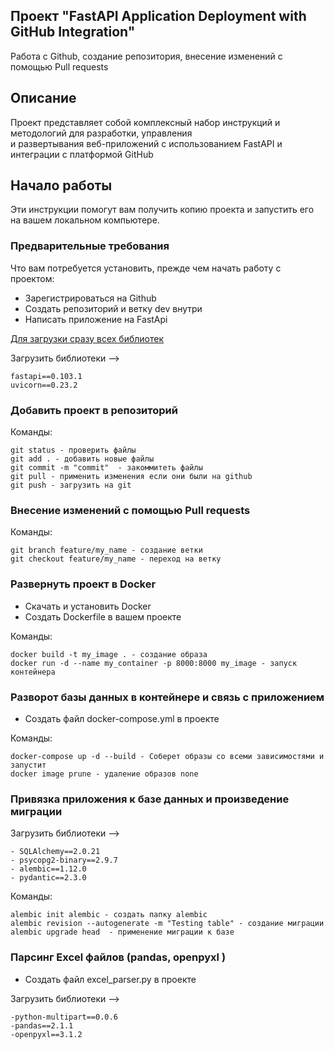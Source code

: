 ## Проект "FastAPI Application Deployment with GitHub Integration"

<p>Работа с Github, создание репозитория, внесение изменений с помощью Pull requests</p>

## Описание

Проект представляет собой комплексный набор инструкций и методологий для разработки, управления<br>
и развертывания веб-приложений с использованием FastAPI и интеграции с платформой
GitHub

## Начало работы

Эти инструкции помогут вам получить копию проекта и запустить его на вашем локальном компьютере.

### Предварительные требования

Что вам потребуется установить, прежде чем начать работу с проектом:

- Зарегистрироваться на Github
- Создать репозиторий и ветку dev внутри
- Написать приложение на FastApi

[Для загрузки сразу всех библиотек](https://pip.pypa.io/en/stable/user_guide/#requirements-files)

Загрузить библиотеки -->

```
fastapi==0.103.1
uvicorn==0.23.2
```

### Добавить проект в репозиторий

Команды:

```
git status - проверить файлы
git add . - добавить новые файлы
git commit -m "commit"  - закоммитеть файлы
git pull - применить изменения если они были на github
git push - загрузить на git
```

### Внесение изменений с помощью Pull requests

Команды:

```
git branch feature/my_name - создание ветки 
git checkout feature/my_name - переход на ветку
```

### Развернуть проект в Docker

- Скачать и установить Docker
- Создать Dockerfile в вашем проекте

Команды:

```
docker build -t my_image . - создание образа
docker run -d --name my_container -p 8000:8000 my_image - запуск контейнера
```

### Разворот базы данных в контейнере и связь с приложением

- Создать файл docker-compose.yml в проекте

Команды:

```
docker-compose up -d --build - Соберет образы со всеми зависимостями и запустит
docker image prune - удаление образов none
```

### Привязка приложения к базе данных и произведение миграции

Загрузить библиотеки -->

```
- SQLAlchemy==2.0.21
- psycopg2-binary==2.9.7
- alembic==1.12.0
- pydantic==2.3.0
```

Команды:

```
alembic init alembic - создать папку alembic
alembic revision --autogenerate -m "Testing table" - создание миграции
alembic upgrade head  - применение миграции к базе 
```

### Парсинг Excel файлов (pandas, openpyxl )

- Создать файл excel_parser.py в проекте

Загрузить библиотеки -->

```
-python-multipart==0.0.6
-pandas==2.1.1
-openpyxl==3.1.2
```
